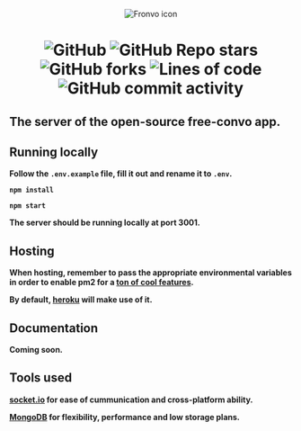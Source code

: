 <p align='center'><img src='https://i.ibb.co/88C4JbF/fronvo-logo.png' alt='Fronvo icon'></p>

<h1 style='text-align: center;'>

![GitHub](https://img.shields.io/github/license/fronvo/fronvo?style=for-the-badge) ![GitHub Repo stars](https://img.shields.io/github/stars/fronvo/fronvo?style=for-the-badge) ![GitHub forks](https://img.shields.io/github/forks/fronvo/fronvo?style=for-the-badge) ![Lines of code](https://img.shields.io/tokei/lines/github/fronvo/fronvo?style=for-the-badge) ![GitHub commit activity](https://img.shields.io/github/commit-activity/m/fronvo/fronvo?style=for-the-badge)</h1>

## The server of the open-source free-convo app.

## Running locally

**Follow the ```.env.example``` file, fill it out and rename it to ```.env```.**

**```npm install```**

**```npm start```**

**The server should be running locally at port 3001.**

## Hosting

**When hosting, remember to pass the appropriate environmental variables in order to enable pm2 for a [ton of cool features](https://pm2.keymetrics.io/docs/usage/pm2-doc-single-page/).**

**By default, [heroku](https://heroku.com) will make use of it.**

## Documentation
**Coming soon.**

## Tools used

**[socket.io](https://socket.io/) for ease of cummunication and cross-platform ability.**

**[MongoDB](https://www.mongodb.com/) for flexibility, performance and low storage plans.**
